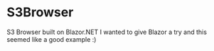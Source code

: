 # S3Browser
S3 Browser built on Blazor.NET
I wanted to give Blazor a try and this seemed like a good example :)
